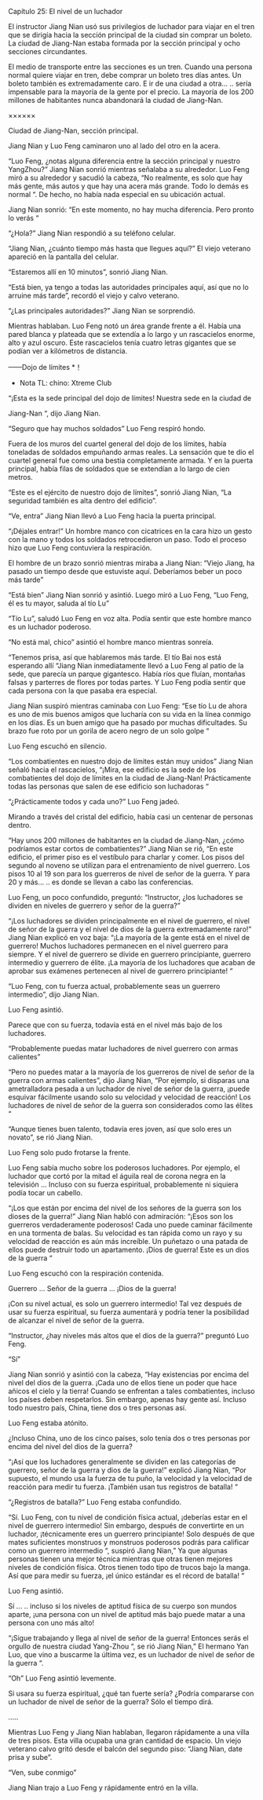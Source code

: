 Capítulo 25: El nivel de un luchador

El instructor Jiang Nian usó sus privilegios de luchador para viajar en el tren que se dirigía hacia la sección principal de la ciudad sin comprar un boleto. La ciudad de Jiang-Nan estaba formada por la sección principal y ocho secciones circundantes.

El medio de transporte entre las secciones es un tren. Cuando una persona normal quiere viajar en tren, debe comprar un boleto tres días antes. Un boleto también es extremadamente caro. E ir de una ciudad a otra… .. sería impensable para la mayoría de la gente por el precio. La mayoría de los 200 millones de habitantes nunca abandonará la ciudad de Jiang-Nan.

××××××

Ciudad de Jiang-Nan, sección principal.

Jiang Nian y Luo Feng caminaron uno al lado del otro en la acera.

“Luo Feng, ¿notas alguna diferencia entre la sección principal y nuestro YangZhou?” Jiang Nian sonrió mientras señalaba a su alrededor. Luo Feng miró a su alrededor y sacudió la cabeza, “No realmente, es solo que hay más gente, más autos y que hay una acera más grande. Todo lo demás es normal “. De hecho, no había nada especial en su ubicación actual.

Jiang Nian sonrió: “En este momento, no hay mucha diferencia. Pero pronto lo verás “

“¿Hola?” Jiang Nian respondió a su teléfono celular.

“Jiang Nian, ¿cuánto tiempo más hasta que llegues aquí?” El viejo veterano apareció en la pantalla del celular.

“Estaremos allí en 10 minutos”, sonrió Jiang Nian.

“Está bien, ya tengo a todas las autoridades principales aquí, así que no lo arruine más tarde”, recordó el viejo y calvo veterano.

“¿Las principales autoridades?” Jiang Nian se sorprendió.

Mientras hablaban. Luo Feng notó un área grande frente a él. Había una pared blanca y plateada que se extendía a lo largo y un rascacielos enorme, alto y azul oscuro. Este rascacielos tenía cuatro letras gigantes que se podían ver a kilómetros de distancia.

——Dojo de límites *！

* Nota TL: chino: Xtreme Club

“¡Esta es la sede principal del dojo de límites! Nuestra sede en la ciudad de

Jiang-Nan “, dijo Jiang Nian.

“Seguro que hay muchos soldados” Luo Feng respiró hondo.

Fuera de los muros del cuartel general del dojo de los límites, había toneladas de soldados empuñando armas reales. La sensación que te dio el cuartel general fue como una bestia completamente armada. Y en la puerta principal, había filas de soldados que se extendían a lo largo de cien metros.

“Este es el ejército de nuestro dojo de límites”, sonrió Jiang Nian, “La seguridad también es alta dentro del edificio”.

“Ve, entra” Jiang Nian llevó a Luo Feng hacia la puerta principal.

“¡Déjales entrar!” Un hombre manco con cicatrices en la cara hizo un gesto con la mano y todos los soldados retrocedieron un paso. Todo el proceso hizo que Luo Feng contuviera la respiración.

El hombre de un brazo sonrió mientras miraba a Jiang Nian: “Viejo Jiang, ha pasado un tiempo desde que estuviste aquí. Deberíamos beber un poco más tarde”

“Está bien” Jiang Nian sonrió y asintió. Luego miró a Luo Feng, “Luo Feng, él es tu mayor, saluda al tío Lu”

“Tío Lu”, saludó Luo Feng en voz alta. Podía sentir que este hombre manco es un luchador poderoso.

“No está mal, chico” asintió el hombre manco mientras sonreía.

“Tenemos prisa, así que hablaremos más tarde. El tío Bai nos está esperando allí “Jiang Nian inmediatamente llevó a Luo Feng al patio de la sede, que parecía un parque gigantesco. Había ríos que fluían, montañas falsas y parterres de flores por todas partes. Y Luo Feng podía sentir que cada persona con la que pasaba era especial.

Jiang Nian suspiró mientras caminaba con Luo Feng: “Ese tío Lu de ahora es uno de mis buenos amigos que lucharía con su vida en la línea conmigo en los días. Es un buen amigo que ha pasado por muchas dificultades. Su brazo fue roto por un gorila de acero negro de un solo golpe “

Luo Feng escuchó en silencio.

“Los combatientes en nuestro dojo de límites están muy unidos” Jiang Nian señaló hacia el rascacielos, “¡Mira, ese edificio es la sede de los combatientes del dojo de límites en la ciudad de Jiang-Nan! Prácticamente todas las personas que salen de ese edificio son luchadoras “

“¿Prácticamente todos y cada uno?” Luo Feng jadeó.

Mirando a través del cristal del edificio, había casi un centenar de personas dentro.

“Hay unos 200 millones de habitantes en la ciudad de Jiang-Nan, ¿cómo podríamos estar cortos de combatientes?” Jiang Nian se rió, “En este edificio, el primer piso es el vestíbulo para charlar y comer. Los pisos del segundo al noveno se utilizan para el entrenamiento de nivel guerrero. Los pisos 10 al 19 son para los guerreros de nivel de señor de la guerra. Y para 20 y más… .. es donde se llevan a cabo las conferencias.

Luo Feng, un poco confundido, preguntó: “Instructor, ¿los luchadores se dividen en niveles de guerrero y señor de la guerra?”

“¡Los luchadores se dividen principalmente en el nivel de guerrero, el nivel de señor de la guerra y el nivel de dios de la guerra extremadamente raro!” Jiang Nian explicó en voz baja: “¡La mayoría de la gente está en el nivel de guerrero! Muchos luchadores permanecen en el nivel guerrero para siempre. Y el nivel de guerrero se divide en guerrero principiante, guerrero intermedio y guerrero de élite. ¡La mayoría de los luchadores que acaban de aprobar sus exámenes pertenecen al nivel de guerrero principiante! “

“Luo Feng, con tu fuerza actual, probablemente seas un guerrero intermedio”, dijo Jiang Nian.

Luo Feng asintió.

Parece que con su fuerza, todavía está en el nivel más bajo de los luchadores.

“Probablemente puedas matar luchadores de nivel guerrero con armas calientes”

“Pero no puedes matar a la mayoría de los guerreros de nivel de señor de la guerra con armas calientes”, dijo Jiang Nian, “Por ejemplo, si disparas una ametralladora pesada a un luchador de nivel de señor de la guerra, ¡puede esquivar fácilmente usando solo su velocidad y velocidad de reacción! Los luchadores de nivel de señor de la guerra son considerados como las élites “

“Aunque tienes buen talento, todavía eres joven, así que solo eres un novato”, se rió Jiang Nian.

Luo Feng solo pudo frotarse la frente.

Luo Feng sabía mucho sobre los poderosos luchadores. Por ejemplo, el luchador que cortó por la mitad el águila real de corona negra en la televisión ... Incluso con su fuerza espiritual, probablemente ni siquiera podía tocar un cabello.

“¡Los que están por encima del nivel de los señores de la guerra son los dioses de la guerra!” Jiang Nian habló con admiración: “¡Esos son los guerreros verdaderamente poderosos! Cada uno puede caminar fácilmente en una tormenta de balas. Su velocidad es tan rápida como un rayo y su velocidad de reacción es aún más increíble. Un puñetazo o una patada de ellos puede destruir todo un apartamento. ¡Dios de guerra! Este es un dios de la guerra “

Luo Feng escuchó con la respiración contenida.

Guerrero ... Señor de la guerra ... ¡Dios de la guerra!

¡Con su nivel actual, es solo un guerrero intermedio! Tal vez después de usar su fuerza espiritual, su fuerza aumentará y podría tener la posibilidad de alcanzar el nivel de señor de la guerra.

“Instructor, ¿hay niveles más altos que el dios de la guerra?” preguntó Luo Feng.

“Sí”

Jiang Nian sonrió y asintió con la cabeza, “Hay existencias por encima del nivel del dios de la guerra. ¡Cada uno de ellos tiene un poder que hace añicos el cielo y la tierra! Cuando se enfrentan a tales combatientes, incluso los países deben respetarlos. Sin embargo, apenas hay gente así. Incluso todo nuestro país, China, tiene dos o tres personas así.

Luo Feng estaba atónito.

¿Incluso China, uno de los cinco países, solo tenía dos o tres personas por encima del nivel del dios de la guerra?

“¡Así que los luchadores generalmente se dividen en las categorías de guerrero, señor de la guerra y dios de la guerra!” explicó Jiang Nian, “Por supuesto, el mundo usa la fuerza de tu puño, la velocidad y la velocidad de reacción para medir tu fuerza. ¡También usan tus registros de batalla! “

“¿Registros de batalla?” Luo Feng estaba confundido.

“Sí. Luo Feng, con tu nivel de condición física actual, ¡deberías estar en el nivel de guerrero intermedio! Sin embargo, después de convertirte en un luchador, ¡técnicamente eres un guerrero principiante! Solo después de que mates suficientes monstruos y monstruos poderosos podrás para calificar como un guerrero intermedio “, suspiró Jiang Nian,” Ya que algunas personas tienen una mejor técnica mientras que otras tienen mejores niveles de condición física. Otros tienen todo tipo de trucos bajo la manga. Así que para medir su fuerza, ¡el único estándar es el récord de batalla! “

Luo Feng asintió.

Sí ... .. incluso si los niveles de aptitud física de su cuerpo son mundos aparte, ¡una persona con un nivel de aptitud más bajo puede matar a una persona con uno más alto!

“¡Sigue trabajando y llega al nivel de señor de la guerra! Entonces serás el orgullo de nuestra ciudad Yang-Zhou “, se rió Jiang Nian,” El hermano Yan Luo, que vino a buscarme la última vez, es un luchador de nivel de señor de la guerra “.

“Oh” Luo Feng asintió levemente.

Si usara su fuerza espiritual, ¿qué tan fuerte sería? ¿Podría compararse con un luchador de nivel de señor de la guerra? Sólo el tiempo dirá.

…..

Mientras Luo Feng y Jiang Nian hablaban, llegaron rápidamente a una villa de tres pisos. Esta villa ocupaba una gran cantidad de espacio. Un viejo veterano calvo gritó desde el balcón del segundo piso: “Jiang Nian, date prisa y sube”.

“Ven, sube conmigo”

Jiang Nian trajo a Luo Feng y rápidamente entró en la villa.